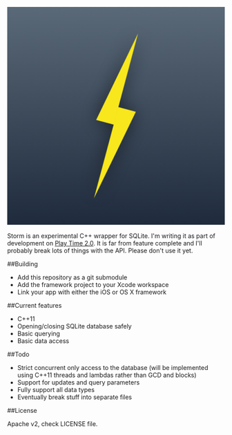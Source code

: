![Storm](Storm.png)

Storm is an experimental C++ wrapper for SQLite. I'm writing it as part of development on [Play Time 2.0](http://programmingthomas.com/play-time/). It is far from feature complete and I'll probably break lots of things with the API. Please don't use it yet.

##Building

* Add this repository as a git submodule
* Add the framework project to your Xcode workspace
* Link your app with either the iOS or OS X framework

##Current features

* C++11
* Opening/closing SQLite database safely
* Basic querying
* Basic data access

##Todo

* Strict concurrent only access to the database (will be implemented using C++11 threads and lambdas rather than GCD and blocks)
* Support for updates and query parameters
* Fully support all data types
* Eventually break stuff into separate files

##License

Apache v2, check LICENSE file.